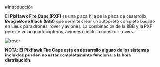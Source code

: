 #Introducción

El **PixHawk Fire Cape (PXF)** es una placa hija de la placa de desarrollo **BeagleBone Black (BBB)** que permite crear un autopiloto completo basado en Linux para drones, rover y aviones. La combinación de la BBB y la PXF permite volar quadricopteros, aviones o incluso construir rovers.

![rover](../img/brain.jpg)

**NOTA**: **El PixHawk Fire Cape esta en desarrollo alguno de los sistemas incluidos pueden no estar completamente funcional a la hora distribución.**

